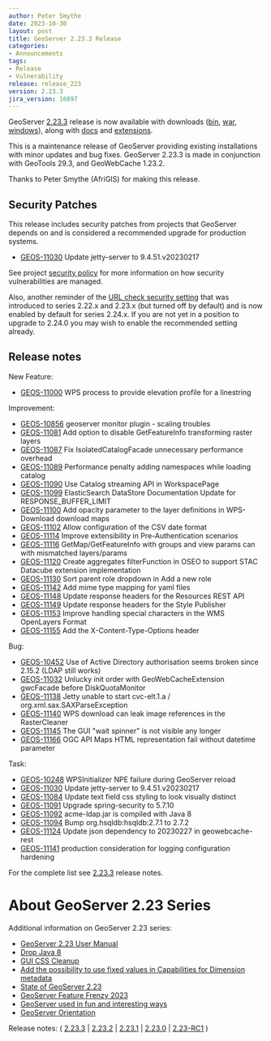 ```yaml
---
author: Peter Smythe
date: 2023-10-30
layout: post
title: GeoServer 2.23.3 Release
categories:
- Announcements
tags:
- Release
- Vulnerability
release: release_223
version: 2.23.3
jira_version: 16897
--- 
```


GeoServer [2.23.3](/release/2.23.3/) release is now available
with downloads
([bin](https://sourceforge.net/projects/geoserver/files/GeoServer/2.23.3/geoserver-2.23.3-bin.zip/download),
[war](https://sourceforge.net/projects/geoserver/files/GeoServer/2.23.3/geoserver-2.23.3-war.zip/download),
[windows](https://sourceforge.net/projects/geoserver/files/GeoServer/2.23.3/GeoServer-2.23.3-winsetup.exe/download)), along with 
[docs](https://sourceforge.net/projects/geoserver/files/GeoServer/2.23.3/geoserver-2.23.3-htmldoc.zip/download) and
[extensions](https://sourceforge.net/projects/geoserver/files/GeoServer/2.23.3/extensions/).

This is a maintenance release of GeoServer providing existing installations with minor updates and bug fixes.
GeoServer 2.23.3 is made in conjunction with GeoTools 29.3, and GeoWebCache 1.23.2. 

Thanks to Peter Smythe (AfriGIS) for making this release. 

## Security Patches

This release includes security patches from projects that GeoServer depends on and is considered a recommended upgrade for production systems.

* [GEOS-11030](/browse/GEOS-11030) Update jetty-server to 9.4.51.v20230217

See project [security policy](https://github.com/geoserver/geoserver/blob/main/SECURITY.md) for more information on how security vulnerabilities are managed. 

Also, another reminder of the [URL check security setting](https://docs.geoserver.org/maintain/en/user/security/urlchecks.html) that was introduced to series 2.22.x and 2.23.x (but turned off by default) and is now enabled by default for series 2.24.x. If you are not yet in a position to upgrade to 2.24.0 you may wish to enable the recommended setting already.

## Release notes

New Feature:

* [GEOS-11000](https://osgeo-org.atlassian.net//browse/GEOS-11000) WPS process to provide elevation profile for a linestring

Improvement:

* [GEOS-10856](https://osgeo-org.atlassian.net//browse/GEOS-10856) geoserver monitor plugin - scaling troubles
* [GEOS-11081](https://osgeo-org.atlassian.net//browse/GEOS-11081) Add option to disable GetFeatureInfo transforming raster layers
* [GEOS-11087](https://osgeo-org.atlassian.net//browse/GEOS-11087) Fix IsolatedCatalogFacade unnecessary performance overhead
* [GEOS-11089](https://osgeo-org.atlassian.net//browse/GEOS-11089) Performance penalty adding namespaces while loading catalog
* [GEOS-11090](https://osgeo-org.atlassian.net//browse/GEOS-11090) Use Catalog streaming API in WorkspacePage
* [GEOS-11099](https://osgeo-org.atlassian.net//browse/GEOS-11099) ElasticSearch DataStore Documentation Update for RESPONSE_BUFFER_LIMIT
* [GEOS-11100](https://osgeo-org.atlassian.net//browse/GEOS-11100) Add opacity parameter to the layer definitions in WPS-Download download maps
* [GEOS-11102](https://osgeo-org.atlassian.net//browse/GEOS-11102) Allow configuration of the CSV date format
* [GEOS-11114](https://osgeo-org.atlassian.net//browse/GEOS-11114) Improve extensibility in Pre-Authentication scenarios
* [GEOS-11116](https://osgeo-org.atlassian.net//browse/GEOS-11116) GetMap/GetFeatureInfo with groups and view params can with mismatched layers/params
* [GEOS-11120](https://osgeo-org.atlassian.net//browse/GEOS-11120) Create aggregates filterFunction in OSEO to support STAC Datacube extension implementation
* [GEOS-11130](https://osgeo-org.atlassian.net//browse/GEOS-11130) Sort parent role dropdown in Add a new role
* [GEOS-11142](https://osgeo-org.atlassian.net//browse/GEOS-11142) Add mime type mapping for yaml files
* [GEOS-11148](https://osgeo-org.atlassian.net//browse/GEOS-11148) Update response headers for the Resources REST API
* [GEOS-11149](https://osgeo-org.atlassian.net//browse/GEOS-11149) Update response headers for the Style Publisher
* [GEOS-11153](https://osgeo-org.atlassian.net//browse/GEOS-11153) Improve handling special characters in the WMS OpenLayers Format
* [GEOS-11155](https://osgeo-org.atlassian.net//browse/GEOS-11155) Add the X-Content-Type-Options header

Bug:

* [GEOS-10452](https://osgeo-org.atlassian.net//browse/GEOS-10452) Use of Active Directory authorisation seems broken since 2.15.2 (LDAP still works)
* [GEOS-11032](https://osgeo-org.atlassian.net//browse/GEOS-11032) Unlucky init order with GeoWebCacheExtension  gwcFacade before DiskQuotaMonitor
* [GEOS-11138](https://osgeo-org.atlassian.net//browse/GEOS-11138) Jetty unable to start  cvc-elt.1.a / org.xml.sax.SAXParseException
* [GEOS-11140](https://osgeo-org.atlassian.net//browse/GEOS-11140) WPS download can leak image references in the RasterCleaner
* [GEOS-11145](https://osgeo-org.atlassian.net//browse/GEOS-11145) The GUI "wait spinner" is not visible any longer
* [GEOS-11166](https://osgeo-org.atlassian.net//browse/GEOS-11166) OGC API Maps HTML representation fail without datetime parameter

Task:

* [GEOS-10248](https://osgeo-org.atlassian.net//browse/GEOS-10248) WPSInitializer NPE failure during GeoServer reload
* [GEOS-11030](https://osgeo-org.atlassian.net//browse/GEOS-11030) Update jetty-server to 9.4.51.v20230217
* [GEOS-11084](https://osgeo-org.atlassian.net//browse/GEOS-11084) Update text field css styling to look visually distinct
* [GEOS-11091](https://osgeo-org.atlassian.net//browse/GEOS-11091) Upgrade spring-security to 5.7.10
* [GEOS-11092](https://osgeo-org.atlassian.net//browse/GEOS-11092) acme-ldap.jar is compiled with Java 8
* [GEOS-11094](https://osgeo-org.atlassian.net//browse/GEOS-11094) Bump org.hsqldb:hsqldb:2.7.1 to 2.7.2
* [GEOS-11124](https://osgeo-org.atlassian.net//browse/GEOS-11124) Update json dependency to 20230227 in geowebcache-rest
* [GEOS-11141](https://osgeo-org.atlassian.net//browse/GEOS-11141) production consideration for logging configuration hardening

For the complete list see [2.23.3](https://github.com/geoserver/geoserver/releases/tag/2.23.3) release notes. 

# About GeoServer 2.23 Series

Additional information on GeoServer 2.23 series:

* [GeoServer 2.23 User Manual](https://docs.geoserver.org/2.23.x/en/user/)
* [Drop Java 8](https://github.com/geoserver/geoserver/wiki/GSIP-215)
* [GUI CSS Cleanup](https://github.com/geoserver/geoserver/wiki/GSIP-213)
* [Add the possibility to use fixed values in Capabilities for Dimension metadata](https://github.com/geoserver/geoserver/wiki/GSIP-208)
* [State of GeoServer 2.23](https://docs.google.com/presentation/d/1nRKIILXWGLMGXZ6thfJgPR9kZ6Wh8Hp1dwZdQGw2YRc/edit?usp=share_link)
* [GeoServer Feature Frenzy 2023](https://docs.google.com/presentation/d/1vE8eCrOyewoH54g8CjuoiO3pxVLToEpuvpoZWmy0wTg/edit?usp=share_link)
* [GeoServer used in fun and interesting ways](https://docs.google.com/presentation/d/1PP2qk7eH8TzAf1tvEWH7Geattd0YFh7ZEDx1_tlrRWY/edit?usp=share_link)
* [GeoServer Orientation](https://docs.google.com/presentation/d/1sh9C4dIkDRnk3quCD1PRYoiJhjI9dqnAdOScJCgQWU8/edit?usp=share_link)

Release notes:
( [2.23.3](https://github.com/geoserver/geoserver/releases/tag/2.23.3)
| [2.23.2](https://github.com/geoserver/geoserver/releases/tag/2.23.2)
| [2.23.1](https://github.com/geoserver/geoserver/releases/tag/2.23.1)
| [2.23.0](https://github.com/geoserver/geoserver/releases/tag/2.23.0)
| [2.23-RC1](https://github.com/geoserver/geoserver/releases/tag/2.23-RC1)
) 

